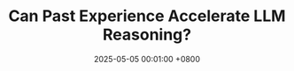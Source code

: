 ---
title:          "Can Past Experience Accelerate LLM Reasoning?"
date:           2025-05-05 00:01:00 +0800
selected:       true
pub:            "Preprint"
pub_date:       "2025"
cover:          /assets/images/covers/cover1.jpg
authors:
- Bo Pan, Liang Zhao
links:
  Paper: http://arxiv.org/abs/2505.20643
  Code: https://github.com/pb0316/SpeedupLLM
---